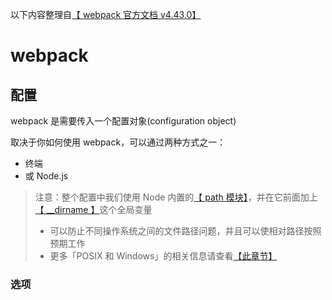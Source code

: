 以下内容整理自[【 webpack 官方文档 v4.43.0】](https://www.webpackjs.com/concepts/)


# webpack

## 配置

webpack 是需要传入一个配置对象(configuration object)

取决于你如何使用 webpack，可以通过两种方式之一：

* 终端
* 或 Node.js

> 注意：整个配置中我们使用 Node 内置的[【 path 模块】](https://nodejs.org/api/path.html)，并在它前面加上[【 __dirname 】](https://nodejs.org/docs/latest/api/globals.html#globals_dirname)这个全局变量
>  * 可以防止不同操作系统之间的文件路径问题，并且可以使相对路径按照预期工作
>  * 更多「POSIX 和 Windows」的相关信息请查看[【此章节】](https://nodejs.org/api/path.html#path_windows_vs_posix)

### 选项


























